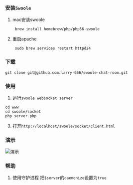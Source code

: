 ### 安装`Swoole`
1. mac安装swoole

		brew install homebrew/php/php56-swoole

2. 重启apache

		sudo brew services restart httpd24

### 下载
 	git clone git@github.com:larry-666/swoole-chat-room.git

### 使用
1. 运行`swoole websocket server`
```
cd www
cd swoole/socket
php server.php
```

3. 打开`http://localhost/swoole/socket/client.html`

### 演示
![演示](http://7xmabi.com1.z0.glb.clouddn.com/blog/swoole-chat-room.gif)

### 帮助
1. 使用守护进程
把`$server`的`daemonize`设置为`true`
